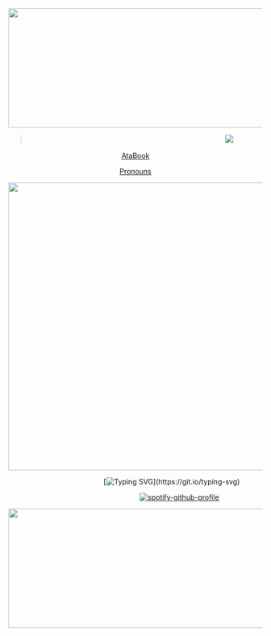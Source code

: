 <div align="center">
  <img width="1590" height="237" alt="Untitled198_20250905131002" src="https://github.com/user-attachments/assets/a371c241-95b6-46c8-b7b5-e8e1fa7383c9" />
</div>

<!-- profile view -->

> ⠀ ⠀⠀⠀⠀⠀⠀⠀⠀⠀⠀ ⠀⠀⠀⠀ ⠀⠀⠀⠀⠀⠀⠀ ⠀⠀  ⠀⠀⠀⠀⠀ ⠀⠀⠀⠀ ⠀⠀ ![](https://komarev.com/ghpvc/?username=Iimbus&color=yellow&style=flat&label=Sleeper+Agents)

<!-- links -->

<p align="center">
  <a href="https://blacksilence.atabook.org/">AtaBook</a> 
</p>  <p align="center">
  <a href="https://en.pronouns.page/@limbuscompanybus">Pronouns</a>
</p>

<!-- image filler -->

<div align="center">
  <img width="1590" height="571" alt="Untitled199_20250905131037" src="https://github.com/user-attachments/assets/4fe5ffc7-4dd1-4795-8156-b90632a4be2d" />
</div>

⠀⠀⠀⠀⠀⠀⠀⠀⠀⠀⠀⠀⠀⠀⠀ ⠀⠀⠀[![Typing SVG](https://readme-typing-svg.herokuapp.com?font=Fira+Code&pause=1000&color=a8a199&center=true&vCenter=true&width=500&lines=+Excavating+screws+for+a+pack+of+cigs?)](https://git.io/typing-svg)

⠀⠀⠀⠀⠀⠀⠀⠀⠀⠀⠀⠀⠀⠀⠀⠀⠀⠀⠀⠀⠀⠀⠀ ⠀⠀[![spotify-github-profile](https://spotify-github-profile.kittinanx.com/api/view?uid=31eoartwwvi7637xugf2xowzc2d4&cover_image=true&theme=novatorem&show_offline=false&background_color=121212&interchange=false&bar_color=a8a199&bar_color_cover=false)](https://spotify-github-profile.kittinanx.com/api/view?uid=31eoartwwvi7637xugf2xowzc2d4&redirect=true)

<!-- divider bottom side -->

<div align="center">
  <img width="1590" height="237" alt="Untitled198_20250905131256" src="https://github.com/user-attachments/assets/5c2abe49-5fd3-4238-8dcf-4411a8a3bdc5" />
</div>
